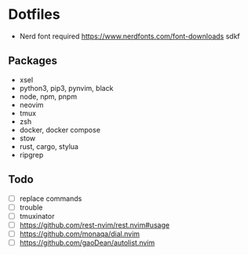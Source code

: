 # Dotfiles

- Nerd font required https://www.nerdfonts.com/font-downloads
  sdkf

## Packages

- xsel
- python3, pip3, pynvim, black
- node, npm, pnpm
- neovim
- tmux
- zsh
- docker, docker compose
- stow
- rust, cargo, stylua
- ripgrep

## Todo

- [ ] replace commands
- [ ] trouble
- [ ] tmuxinator
- [ ] https://github.com/rest-nvim/rest.nvim#usage
- [ ] https://github.com/monaqa/dial.nvim
- [ ] https://github.com/gaoDean/autolist.nvim
